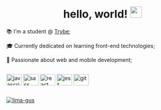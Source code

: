 <h1 align="center"> hello, world! <img height="30" width="30" src="https://raw.githubusercontent.com/kaueMarques/kaueMarques/master/hi.gif" /> </h1>

<p>📚 I'm a student @ <a href="https://www.betrybe.com/"> Trybe</a>;</p> 
<p>🎓 Currently dedicated on learning front-end technologies;</p>
<p>🖤 Passionate about web and mobile development;</p>

##
<p>
<img align="center" height="30" width="40" alt="javascript" src="https://cdn.jsdelivr.net/gh/devicons/devicon/icons/javascript/javascript-original.svg" />
<img align="center" height="30" width="40" alt="sass" src="https://cdn.jsdelivr.net/gh/devicons/devicon/icons/sass/sass-original.svg" />
<img align="center" height="30" width="40" alt="react" src="https://cdn.jsdelivr.net/gh/devicons/devicon/icons/react/react-original.svg" />
<!-- <img align="center" height="30" width="40" alt="redux" src="https://cdn.jsdelivr.net/gh/devicons/devicon/icons/redux/redux-original.svg" /> -->
<img align="center" height="30" width="40" alt="jest" src="https://cdn.jsdelivr.net/gh/devicons/devicon/icons/jest/jest-plain.svg" />
<img align="center" height="30" width="40" alt="git" src="https://cdn.jsdelivr.net/gh/devicons/devicon/icons/git/git-original.svg" />
</p>

##
<p>
<a href="https://linkedin.com/in/lima-gus" target="_blank"><img align="center" src="https://img.shields.io/badge/linkedin-%230077B5.svg?style=for-the-badge&logo=linkedin&logoColor=white" alt="lima-gus"/></a>
<!-- <a href="https://lima-gus.github.io/" target="_blank"><img align="center" src="https://img.shields.io/badge/github-%23121011.svg?style=for-the-badge&logo=github&logoColor=white" alt="lima-gus"/></a> -->
</p>

<!-- 
## 
ICONS 

<img align="center" height="30" width="40" alt="html5" src="https://cdn.jsdelivr.net/gh/devicons/devicon/icons/html5/html5-original.svg" />
<img align="center" height="30" width="40" alt="css3" src="https://cdn.jsdelivr.net/gh/devicons/devicon/icons/css3/css3-original.svg" />
<img align="center" height="30" width="40" alt="bootstrap" src="https://cdn.jsdelivr.net/gh/devicons/devicon/icons/bootstrap/bootstrap-plain.svg" />

##
<p align="center"> 
<img height="160em" src="https://github-readme-stats.vercel.app/api?username=lima-gus&show_icons=true&count_private=true&theme=dark" />
<img height="160em" src="https://github-readme-stats.vercel.app/api/top-langs/?username=lima-gus&layout=compact&theme=dark&langs_count=5" />
</p> 
-->
